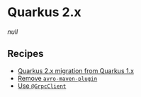# Quarkus 2.x

_null_

## Recipes

* [Quarkus 2.x migration from Quarkus 1.x](/reference/recipes/java/quarkus/quarkus2/quarkus1to2migration.md)
* [Remove `avro-maven-plugin`](/reference/recipes/java/quarkus/quarkus2/removeavromavenplugin.md)
* [Use `@GrpcClient`](/reference/recipes/java/quarkus/quarkus2/grpcserviceannotationtogrpcclient.md)


